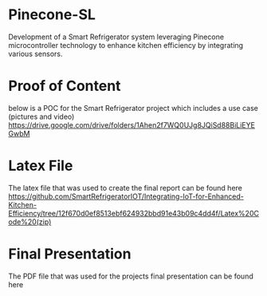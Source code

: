 # Pinecone-SL
Development of a Smart Refrigerator system leveraging Pinecone microcontroller technology to enhance kitchen efficiency by integrating various sensors.

# Proof of Content
below is a POC for the Smart Refrigerator project which includes a use case (pictures and video)
https://drive.google.com/drive/folders/1Ahen2f7WQ0UJg8JQiSd88BiLiEYEGwbM 

# Latex File
The latex file that was used to create the final report can be found here
https://github.com/SmartRefrigeratorIOT/Integrating-IoT-for-Enhanced-Kitchen-Efficiency/tree/12f670d0ef8513ebf624932bbd91e43b09c4dd4f/Latex%20Code%20(zip)

# Final Presentation
The PDF file that was used for the projects final presentation can be found here
